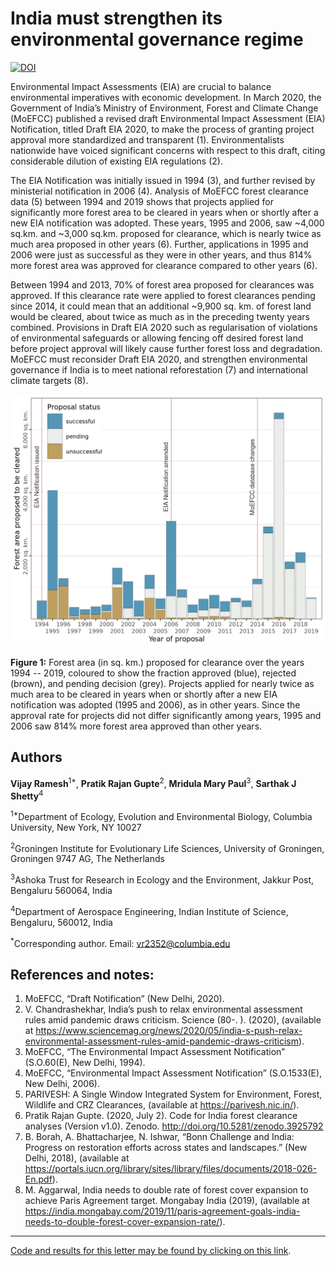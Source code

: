 # India must strengthen its environmental governance regime

[![DOI](https://zenodo.org/badge/DOI/10.5281/zenodo.3925792.svg)](https://doi.org/10.5281/zenodo.3925792)

Environmental Impact Assessments (EIA) are crucial to balance environmental imperatives with economic development.  In March 2020, the Government of India’s Ministry of Environment, Forest and Climate Change (MoEFCC) published a revised draft Environmental Impact Assessment (EIA) Notification, titled Draft EIA 2020, to make the process of granting project approval more standardized and transparent (1). Environmentalists nationwide have voiced significant concerns with respect to this draft, citing considerable dilution of existing EIA regulations (2). 

The EIA Notification was initially issued in 1994 (3), and further revised by ministerial notification in 2006 (4). Analysis of MoEFCC forest clearance data (5) between 1994 and 2019 shows that projects applied for significantly more forest area to be cleared in years when or shortly after a new EIA notification was adopted. These years, 1995 and 2006, saw ~4,000 sq.km. and ~3,000 sq.km. proposed for clearance, which is nearly twice as much area proposed in other years (6). Further, applications in 1995 and 2006 were just as successful as they were in other years, and thus 814% more forest area was approved for clearance compared to other years (6). 

Between 1994 and 2013, 70% of forest area proposed for clearances was approved. If this clearance rate were applied to forest clearances pending since 2014, it could mean that an additional ~9,900 sq. km. of forest land would be cleared, about twice as much as in the preceding twenty years combined. Provisions in Draft EIA 2020 such as regularisation of violations of environmental safeguards or allowing fencing off desired forest land before project approval will likely cause further forest loss and degradation. MoEFCC must reconsider Draft EIA 2020, and strengthen environmental governance if India is to meet national reforestation (7) and international climate targets (8).

![Forest area applied to be cleared 1994 -- 2019. Colours represent the outcomes of the applications.](https://github.com/pratikunterwegs/forest-clearance-india/blob/master/Figures/fig_area_by_year.png)

**Figure 1:** Forest area (in sq. km.) proposed for clearance over the years 1994 -- 2019, coloured to show the fraction approved (blue), rejected (brown), and pending decision (grey). Projects applied for nearly twice as much area to be cleared in years when or shortly after a new EIA notification was adopted (1995 and 2006), as in other years. Since the approval rate for projects did not differ significantly among years, 1995 and 2006 saw 814% more forest area approved than other years.

## Authors

**Vijay Ramesh**<sup>1*</sup>, **Pratik Rajan Gupte**<sup>2</sup>, **Mridula Mary Paul**<sup>3</sup>, **Sarthak J Shetty**<sup>4</sup>

<sup>1*</sup>Department of Ecology, Evolution and Environmental Biology, Columbia University, New York, NY 10027

<sup>2</sup>Groningen Institute for Evolutionary Life Sciences, University of Groningen, Groningen 9747 AG, The Netherlands

<sup>3</sup>Ashoka Trust for Research in Ecology and the Environment, Jakkur Post, Bengaluru 560064, India

<sup>4</sup>Department of Aerospace Engineering, Indian Institute of Science, Bengaluru, 560012, India

<sup>*</sup>Corresponding author. Email: vr2352@columbia.edu 

## References and notes:

1. MoEFCC, “Draft Notification” (New Delhi, 2020).
2. V. Chandrashekhar, India’s push to relax environmental assessment rules amid pandemic draws criticism. Science (80-. ). (2020), (available at https://www.sciencemag.org/news/2020/05/india-s-push-relax-environmental-assessment-rules-amid-pandemic-draws-criticism).
3. MoEFCC, “The Environmental Impact Assessment Notification” (S.O.60(E), New Delhi, 1994).
4. MoEFCC, “Environmental Impact Assessment Notification” (S.O.1533(E), New Delhi, 2006).
5. PARIVESH: A Single Window Integrated System for Environment, Forest, Wildlife and CRZ Clearances, (available at https://parivesh.nic.in/).
6. Pratik Rajan Gupte. (2020, July 2). Code for India forest clearance analyses (Version v1.0). Zenodo. http://doi.org/10.5281/zenodo.3925792
7. B. Borah, A. Bhattacharjee, N. Ishwar, “Bonn Challenge and India: Progress on restoration efforts across states and landscapes.” (New Delhi, 2018), (available at https://portals.iucn.org/library/sites/library/files/documents/2018-026-En.pdf).
8. M. Aggarwal, India needs to double rate of forest cover expansion to achieve Paris Agreement target. Mongabay India (2019), (available at https://india.mongabay.com/2019/11/paris-agreement-goals-india-needs-to-double-forest-cover-expansion-rate/).

---

[Code and results for this letter may be found by clicking on this link](https://pratikunterwegs.github.io/forest-clearance-india/).
